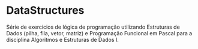 # DataStructures

Série de exercícios de lógica de programação utilizando Estruturas de Dados (pilha, fila, vetor, matriz) e Programação Funcional em Pascal para a disciplina Algoritmos e Estruturas de Dados I.

